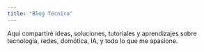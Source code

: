 ```yaml
---
title: "Blog Técnico"
---
```


Aquí compartiré ideas, soluciones, tutoriales y aprendizajes sobre tecnología, redes, domótica, IA, y todo lo que me apasione.
